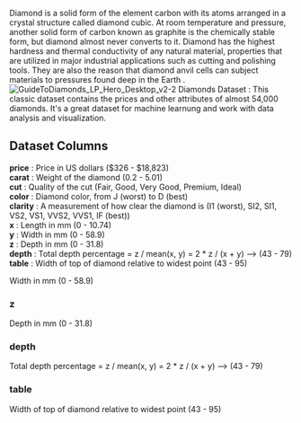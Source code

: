 Diamond is a solid form of the element carbon with its atoms arranged in a crystal structure called diamond cubic. At room temperature and pressure, another solid form of carbon known as graphite is the chemically stable form, but diamond almost never converts to it. Diamond has the highest hardness and thermal conductivity of any natural material, properties that are utilized in major industrial applications such as cutting and polishing tools. They are also the reason that diamond anvil cells can subject materials to pressures found deep in the Earth .
![GuideToDiamonds_LP_Hero_Desktop_v2-2](https://github.com/AbhayUrmaliya2004/DiamondPricePredictionUsingStreamlit/assets/141633724/18a0f5b7-8b7d-4d46-8e26-9a6ccb95aa8b)
Diamonds Dataset :
This classic dataset contains the prices and other attributes of almost 54,000 diamonds. It's a great dataset for machine learnung and work with data analysis and visualization.

## **Dataset Columns**

**price** : Price in US dollars ($326 - $18,823)  
**carat** : Weight of the diamond (0.2 - 5.01)  
**cut** : Quality of the cut (Fair, Good, Very Good, Premium, Ideal)  
**color** : Diamond color, from J (worst) to D (best)  
**clarity** : A measurement of how clear the diamond is (I1 (worst), SI2, SI1, VS2, VS1, VVS2, VVS1, IF (best))  
**x** : Length in mm (0 - 10.74)  
**y** : Width in mm (0 - 58.9)  
**z** : Depth in mm (0 - 31.8)  
**depth** : Total depth percentage = z / mean(x, y) = 2 * z / (x + y) --> (43 - 79)  
**table** : Width of top of diamond relative to widest point (43 - 95)

Width in mm (0 - 58.9)

### **z**
Depth in mm (0 - 31.8)

### **depth**
Total depth percentage = z / mean(x, y) = 2 * z / (x + y) --> (43 - 79)

### **table**
Width of top of diamond relative to widest point (43 - 95)

